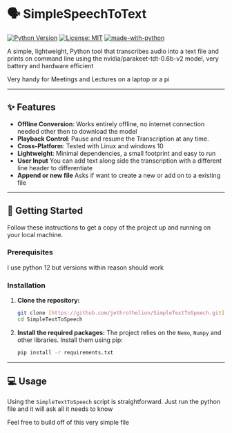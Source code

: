 # 🗣️ SimpleSpeechToText

[![Python Version](https://img.shields.io/badge/python-3.12+-blue.svg)](https://www.python.org/downloads/)
[![License: MIT](https://img.shields.io/badge/License-MIT-yellow.svg)](https://opensource.org/license/mit)
[![made-with-python](https://img.shields.io/badge/Made%20with-Python-1f425f.svg)](https://www.python.org/)

A simple, lightweight, Python tool that transcribes audio into a text file and prints on command line using the nvidia/parakeet-tdt-0.6b-v2 model, very battery and hardware efficient

Very handy for Meetings and Lectures on a laptop or a pi

---

## ✨ Features

* **Offline Conversion**: Works entirely offline, no internet connection needed other then to download the model
* **Playback Control**: Pause and resume the Transcription at any time.
* **Cross-Platform**: Tested with Linux and windows 10
* **Lightweight**: Minimal dependencies, a small footprint and easy to run
* **User Input** You can add text along side the transcription with a different line header to differentiate
* **Append or new file** Asks if want to create a new or add on to a existing file 

---

## 🚀 Getting Started

Follow these instructions to get a copy of the project up and running on your local machine.

### Prerequisites

I use python 12 but versions within reason should work

### Installation

1.  **Clone the repository:**
    ```sh
    git clone [https://github.com/jethrothelion/SimpleTextToSpeech.git](https://github.com/jethrothelion/SimpleTextToSpeech.git)
    cd SimpleTextToSpeech
    ```

2.  **Install the required packages:**
    The project relies on the `Nemo`, `Numpy` and other libraries. Install them using pip:
    ```sh
    pip install -r requirements.txt
    ```
---

## 💻 Usage

Using the `SimpleTextToSpeech` script is straightforward. Just run the python file and it will ask all it needs to know

Feel free to build off of this very simple file

